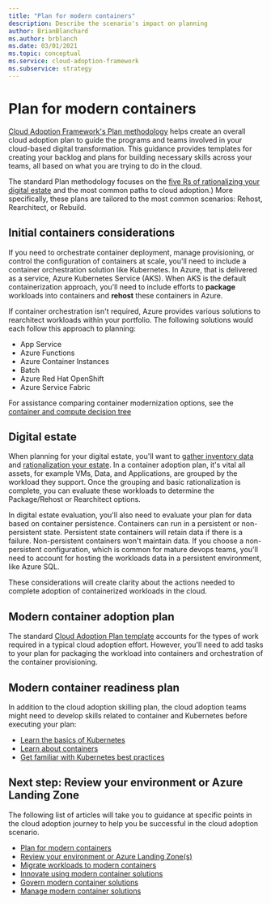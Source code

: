 ```yaml
---
title: "Plan for modern containers"
description: Describe the scenario's impact on planning
author: BrianBlanchard
ms.author: brblanch
ms.date: 03/01/2021
ms.topic: conceptual
ms.service: cloud-adoption-framework
ms.subservice: strategy
---
```


# Plan for modern containers

[Cloud Adoption Framework's Plan methodology](../../plan/index.md) helps create an overall cloud adoption plan to guide the programs and teams involved in your cloud-based digital transformation. This guidance provides templates for creating your backlog and plans for building necessary skills across your teams, all based on what you are trying to do in the cloud.

The standard Plan methodology focuses on the [five Rs of rationalizing your digital estate](/../../digital-estate/5-rs-of-rationalization.md) and the most common paths to cloud adoption.) More specifically, these plans are tailored to the most common scenarios: Rehost, Rearchitect, or Rebuild.

## Initial containers considerations

If you need to orchestrate container deployment, manage provisioning, or control the configuration of containers at scale, you'll need to include a container orchestration solution like Kubernetes. In Azure, that is delivered as a service, Azure Kubernetes Service (AKS). When AKS is the default containerization approach, you'll need to include efforts to **package** workloads into containers and **rehost** these containers in Azure.

If container orchestration isn't required, Azure provides various solutions to rearchitect workloads within your portfolio. The following solutions would each follow this approach to planning:

- App Service
- Azure Functions
- Azure Container Instances
- Batch
- Azure Red Hat OpenShift
- Azure Service Fabric

For assistance comparing container modernization options, see the [container and compute decision tree](https://docs.microsoft.com/azure/architecture/guide/technology-choices/compute-decision-tree)

## Digital estate

When planning for your digital estate, you'll want to [gather inventory data](https://docs.microsoft.com/azure/cloud-adoption-framework/digital-estate/inventory) and [rationalization your estate](https://docs.microsoft.com/azure/cloud-adoption-framework/digital-estate/rationalize). In a container adoption plan, it's vital all assets, for example VMs, Data, and Applications, are grouped by the workload they support. Once the grouping and basic rationalization is complete, you can evaluate these workloads to determine the Package/Rehost or Rearchitect options.

In digital estate evaluation, you'll also need to evaluate your plan for data based on container persistence. Containers can run in a persistent or non-persistent state. Persistent state containers will retain data if there is a failure. Non-persistent containers won't maintain data. If you choose a non-persistent configuration, which is common for mature devops teams, you'll need to account for hosting the workloads data in a persistent environment, like Azure SQL.

These considerations will create clarity about the actions needed to complete adoption of containerized workloads in the cloud.

## Modern container adoption plan

The standard [Cloud Adoption Plan template](https://docs.microsoft.com/azure/cloud-adoption-framework/plan/template) accounts for the types of work required in a typical cloud adoption effort. However, you'll need to add tasks to your plan for packaging the workload into containers and orchestration of the container provisioning. 

## Modern container readiness plan

In addition to the cloud adoption skilling plan, the cloud adoption teams might need to develop skills related to container and Kubernetes before executing your plan:

- [Learn the basics of Kubernetes](https://aka.ms/LearnAKS)
- [Learn about containers](https://azure.microsoft.com/overview/containers/)
- [Get familiar with Kubernetes best practices](https://aka.ms/aks/bestpractices)

## Next step: Review your environment or Azure Landing Zone

The following list of articles will take you to guidance at specific points in the cloud adoption journey to help you be successful in the cloud adoption scenario.

- [Plan for modern containers](./plan.md)
- [Review your environment or Azure Landing Zone(s)](./ready.md)
- [Migrate workloads to modern containers](./migrate.md)
- [Innovate using modern container solutions](https://docs.microsoft.com/azure/architecture/reference-architectures/containers/aks-start-here?bc=%2fazure%2fcloud-adoption-framework%2f_bread%2ftoc.json&toc=%2fazure%2fcloud-adoption-framework%2ftoc.json)
- [Govern modern container solutions](./govern.md)
- [Manage modern container solutions](./manage.md)
